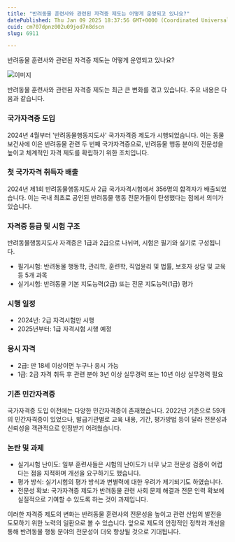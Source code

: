 ```yaml
---
title: "반려동물 훈련사와 관련된 자격증 제도는 어떻게 운영되고 있나요?"
datePublished: Thu Jan 09 2025 18:37:56 GMT+0000 (Coordinated Universal Time)
cuid: cm707dpnz002u09jod7n8dscn
slug: 6911

---
```



반려동물 훈련사와 관련된 자격증 제도는 어떻게 운영되고 있나요?

![이미지](https://cdn.hashnode.com/res/hashnode/image/upload/v1739261481211/ac3244c0-13c0-4b25-839e-3719d4f4c4c7.jpeg)

반려동물 훈련사와 관련된 자격증 제도는 최근 큰 변화를 겪고 있습니다. 주요 내용은 다음과 같습니다.

### 국가자격증 도입

2024년 4월부터 '반려동물행동지도사' 국가자격증 제도가 시행되었습니다. 이는 동물보건사에 이은 반려동물 관련 두 번째 국가자격증으로, 반려동물 행동 분야의 전문성을 높이고 체계적인 자격 제도를 확립하기 위한 조치입니다.

### 첫 국가자격 취득자 배출

2024년 제1회 반려동물행동지도사 2급 국가자격시험에서 356명의 합격자가 배출되었습니다. 이는 국내 최초로 공인된 반려동물 행동 전문가들이 탄생했다는 점에서 의미가 있습니다.

### 자격증 등급 및 시험 구조

반려동물행동지도사 자격증은 1급과 2급으로 나뉘며, 시험은 필기와 실기로 구성됩니다.

- 필기시험: 반려동물 행동학, 관리학, 훈련학, 직업윤리 및 법률, 보호자 상담 및 교육 등 5개 과목
- 실기시험: 반려동물 기본 지도능력(2급) 또는 전문 지도능력(1급) 평가

### 시행 일정

- 2024년: 2급 자격시험만 시행
- 2025년부터: 1급 자격시험 시행 예정

### 응시 자격

- 2급: 만 18세 이상이면 누구나 응시 가능
- 1급: 2급 자격 취득 후 관련 분야 3년 이상 실무경력 또는 10년 이상 실무경력 필요

### 기존 민간자격증

국가자격증 도입 이전에는 다양한 민간자격증이 존재했습니다. 2022년 기준으로 59개의 민간자격증이 있었으나, 발급기관별로 교육 내용, 기간, 평가방법 등이 달라 전문성과 신뢰성을 객관적으로 인정받기 어려웠습니다.

### 논란 및 과제

- 실기시험 난이도: 일부 훈련사들은 시험의 난이도가 너무 낮고 전문성 검증이 어렵다는 점을 지적하며 개선을 요구하기도 했습니다.
- 평가 방식: 실기시험의 평가 방식과 변별력에 대한 우려가 제기되기도 하였습니다.
- 전문성 확보: 국가자격증 제도가 반려동물 관련 사회 문제 해결과 전문 인력 확보에 실질적으로 기여할 수 있도록 하는 것이 과제입니다.

이러한 자격증 제도의 변화는 반려동물 훈련사의 전문성을 높이고 관련 산업의 발전을 도모하기 위한 노력의 일환으로 볼 수 있습니다. 앞으로 제도의 안정적인 정착과 개선을 통해 반려동물 행동 분야의 전문성이 더욱 향상될 것으로 기대됩니다.